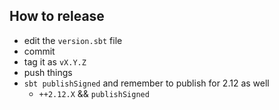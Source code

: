 How to release
--------------

- edit the `version.sbt` file
- commit
- tag it as `vX.Y.Z`
- push things
- `sbt publishSigned` and remember to publish for 2.12 as well
  - `++2.12.X` && `publishSigned`
